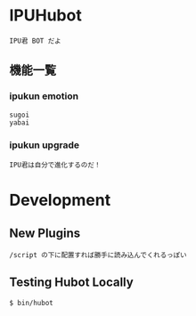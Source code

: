 # IPUHubot
    IPU君 BOT だよ
## 機能一覧
### ipukun emotion
	sugoi
    yabai
### ipukun upgrade
    IPU君は自分で進化するのだ！

# Development
## New Plugins
    /script の下に配置すれば勝手に読み込んでくれるっぽい

## Testing Hubot Locally
    $ bin/hubot
